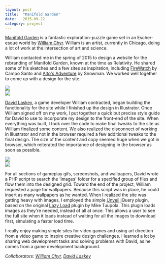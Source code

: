 ```yaml
---
layout: post
title:  "Manifold Garden"
date:   2015-09-22
category: project
---
```


[Manifold Garden](http://manifold.garden) is a fantastic exploration-puzzle game set in an Escher-esque world  by [William Chyr](http://williamchyr.com). William is an artist, currently in Chicago, doing a lot of work at the intersection of art and science. 

William contacted me in the spring of 2015 to design a website for the rebranding of Manifold Garden, known at the time as Relativity. He shared some of his sketches and a few sites as inspiration, including [FireWatch](http://firewatchgame.com) by Campo Santo and [Alto's Adventure](http://altosadventure.com) by Snowman. We worked well together to come up with a design for the site.

<div class="span_3_of_6">
<img src="{{ site.baseurl }}/assets/img/MG-Layout-1.jpg">
</div>

<div class="span_3_of_6">
<img src="{{ site.baseurl }}/assets/img/MG-Layout-2.jpg">
</div>

[David Laskey](http://twitter.com/david_laskey), a game developer William contracted, began building the functionality for the site while I finished up the design in Illustrator. Once William signed off on my work, I put together a quick but precise style guide for David to use to incorporate my design to the front-end of the site. When everything was built, I took over the code to make final tweaks to the site as William finalized some content. We also realized the disconnect of working in Illustrator and not in the browser required a few additional tweaks to the final design. The size of the content and copy seemed huge when we got in browser, which reiterated the importance of designing in the browser as soon as possible. 

<div class="span_3_of_6">
<img src="{{ site.baseurl }}/assets/img/MG-Layout-3.jpg">
</div>

<div class="span_3_of_6">
<img src="{{ site.baseurl }}/assets/img/MG-Layout-4.jpg">
</div>

For all sections of gameplay gifs, screenshots, and wallpapers, David wrote a PHP script to search the 'images' folder for a specified group of files and flow them into the designed grid. Toward the end of the project, William requested a page for wallpapers. Because this script was in place, he could insert as many wallpapers as he wanted. When I realized the site was getting heavy with images, I employed the simple [Unveil](http://luis-almeida.github.io/unveil/) jQuery plugin, based on the original [Lazy Load](http://www.appelsiini.net/projects/lazyload) plugin by Mike Tuupola. This plugin loads images as they're needed, instead of all at once. This allows a user to see the full site when it loads instead of waiting for all the images to download first, simulating a faster load time. 

I really enjoy making simple sites for video games and using art direction from a video game to inspire creative design challenges. I learned a lot by sharing web development tasks and solving problems with David, as he comes from a game development background.

*Collaborators: [William Chyr](http://williamchyr.com), [David Laskey](http://twitter.com/david_laskey)*